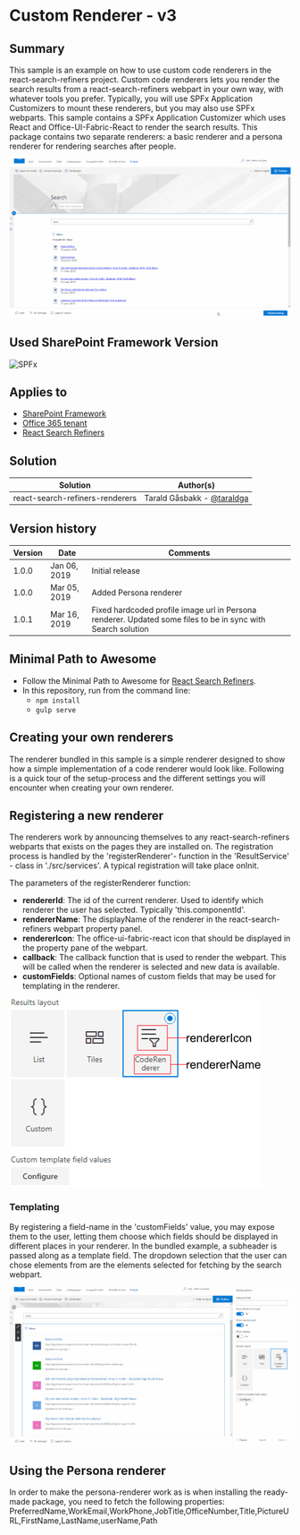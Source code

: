 # Custom Renderer - v3
## Summary

This sample is an example on how to use custom code renderers in the react-search-refiners project. Custom code renderers lets you render the search results from a react-search-refiners webpart in your own way, with whatever tools you prefer.
Typically, you will use SPFx Application Customizers to mount these renderers, but you may also use SPFx webparts. This sample contains a SPFx Application Customizer which uses React and Office-UI-Fabric-React to render the search results.
This package contains two separate renderers: a basic renderer and a persona renderer for rendering searches after people.

![Code renderers](../images/coderenderer.gif)

## Used SharePoint Framework Version ##

![SPFx](https://img.shields.io/badge/drop-1.9.1-green.svg)

## Applies to
* [SharePoint Framework](https:/dev.office.com/sharepoint)
* [Office 365 tenant](https://dev.office.com/sharepoint/docs/spfx/set-up-your-development-environment)
* [React Search Refiners](https://github.com/microsoft-search/pnp-modern-search/tree/main/search-custom-renderer)

## Solution
Solution|Author(s)
--------|---------
react-search-refiners-renderers | Tarald Gåsbakk - [@taraldga](http://www.twitter.com/taraldgasbakk)

## Version history
Version|Date|Comments
-------|----|--------
1.0.0 | Jan 06, 2019 | Initial release
1.0.0 | Mar 05, 2019 | Added Persona renderer
1.0.1 | Mar 16, 2019 | Fixed hardcoded profile image url in Persona renderer. Updated some files to be in sync with Search solution

## Minimal Path to Awesome

- Follow the Minimal Path to Awesome for [React Search Refiners](https://github.com/microsoft-search/pnp-modern-search/tree/main/search-custom-renderer).
- In this repository, run from the command line:
    - `npm install`
    - `gulp serve`


## Creating your own renderers
The renderer bundled in this sample is a simple renderer designed to show how a simple implementation of a code renderer would look like. Following is a quick tour of the setup-process and the different settings you will encounter when creating your own renderer.

## Registering a new renderer

The renderers work by announcing themselves to any react-search-refiners webparts that exists on the pages they are installed on. The registration process is handled by the 'registerRenderer'- function in the 'ResultService' - class in './src/services'. A typical registration will take place onInit.

The parameters of the registerRenderer function:

 - **rendererId**: The id of the current renderer. Used to identify which renderer the user has selected. Typically 'this.componentId'.
 - **rendererName**: The displayName of the renderer in the react-search-refiners webpart property panel.
 - **rendererIcon**: The office-ui-fabric-react icon that should be displayed in the property pane of the webpart.
 - **callback**:  The callback function that is used to render the webpart. This will be called when the renderer is selected and new data is available.
 - **customFields**: Optional names of custom fields that may be used for templating in the renderer.

![Variables](../images/renderervariables.png)

### Templating
By registering a field-name in the 'customFields' value, you may expose them to the user, letting them choose which fields should be displayed in different places in your renderer. In the bundled example, a subheader is passed along as a template field. The dropdown selection that the user can chose elements from are the elements selected for fetching by the search webpart.

![Templating](../images/coderenderertemplate.gif)

## Using the Persona renderer
In order to make the persona-renderer work as is when installing the ready-made package, you need to fetch the following properties:
PreferredName,WorkEmail,WorkPhone,JobTitle,OfficeNumber,Title,PictureURL,FirstName,LastName,userName,Path

